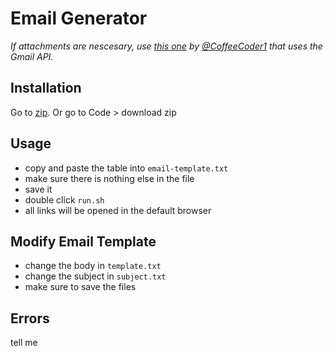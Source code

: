 # Email Generator

_If attachments are nescesary, use [this one](https://github.com/CoffeeCoder1/Email-Generator) by [@CoffeeCoder1](https://github.com/CoffeeCoder1) that uses the Gmail API._

## Installation

Go to [zip](https://github.com/roboblazers7617/2024Robot/archive/refs/heads/main.zip). Or go to Code > download zip

## Usage

- copy and paste the table into `email-template.txt`
- make sure there is nothing else in the file
- save it
- double click `run.sh`
- all links will be opened in the default browser

## Modify Email Template

- change the body in `template.txt`
- change the subject in `subject.txt`
- make sure to save the files

## Errors

tell me

